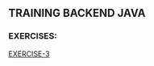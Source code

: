 ## TRAINING BACKEND JAVA
### EXERCISES:
[EXERCISE-3](https://github.com/sfvgekko/training-java/training-java-index/blob/main/README.md#exe-3)



